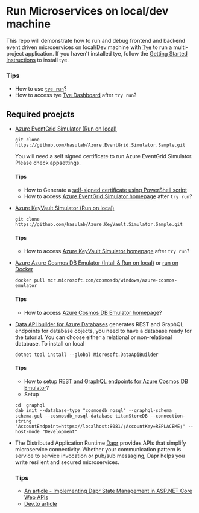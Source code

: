 # Run Microservices on local/dev machine
This repo will demonstrate how to run and debug frontend and backend event driven microservices on local/Dev machine with [Tye](https://github.com/dotnet/tye/blob/main/docs/tutorials/hello-tye/00_run_locally.md) to run a multi-project application. 
If you haven't installed tye, follow the [Getting Started Instructions](https://github.com/dotnet/tye/blob/main/docs/getting_started.md) to install tye.

### Tips
- How to use [`tye run`](https://github.com/dotnet/tye/blob/main/docs/reference/commandline/tye-run.md)?
- How to access tye [Tye Dashboard](http://127.0.0.1:8000/) after `try run`?

## Required proejcts
* [Azure EventGrid Simulator (Run on local)](https://github.com/hasulab/Azure.EventGrid.Simulator.Sample)
	```
	git clone https://github.com/hasulab/Azure.EventGrid.Simulator.Sample.git
	```
	
	You will need a self signed certificate to run Azure EventGrid Simulator. Please check appsettings. 
	
	#### Tips
	- How to Generate a [self-signed certificate using PowerShell script](https://gist.github.com/hasmukhlalpatel/ed46bc73c7da708daafe3e566ee8f8d2)
	- How to access [Azure EventGrid Simulator homepage](https://localhost:5002/) after `try run`?

* [Azure KeyVault Simulator (Run on local)](https://github.com/hasulab/Azure.KeyVault.Simulator.Sample)
	```
	git clone https://github.com/hasulab/Azure.KeyVault.Simulator.Sample.git
	```

	#### Tips
	- How to access [Azure KeyVault Simulator homepage](https://localhost:5006/) after `try run`?

* [Azure Azure Cosmos DB Emulator (Intall & Run on local)](https://learn.microsoft.com/en-us/azure/cosmos-db/local-emulator?tabs=ssl-netstd21)
	or [run on Docker](https://learn.microsoft.com/en-us/azure/cosmos-db/docker-emulator-windows?tabs=cli)
	```
	docker pull mcr.microsoft.com/cosmosdb/windows/azure-cosmos-emulator
	```

	#### Tips
	- How to access [Azure Cosmos DB Emulator homepage]( https://localhost:8081/_explorer/index.html)?

* [Data API builder for Azure Databases](https://github.com/Azure/data-api-builder/blob/main/docs/getting-started/getting-started.md) generates REST and GraphQL endpoints for database objects, you need to have a database ready for the tutorial. You can choose either a relational or non-relational database.
	To install on local 
	```
	dotnet tool install --global Microsoft.DataApiBuilder
	```

	#### Tips
	- How to setup [REST and GraphQL endpoints for Azure Cosmos DB Emulator](https://github.com/Azure/data-api-builder/blob/main/docs/getting-started/getting-started-azure-cosmos-db.md)?
	- Setup 
	```
	cd  graphql
	dab init --database-type "cosmosdb_nosql" --graphql-schema schema.gql --cosmosdb_nosql-database titanStoreDB --connection-string "AccountEndpoint=https://localhost:8081/;AccountKey=REPLACEME;" --host-mode "Development"
	```


* The Distributed Application Runtime [Dapr](https://dapr.io/) provides APIs that simplify microservice connectivity. Whether your communication pattern is service to service invocation or pub/sub messaging, Dapr helps you write resilient and secured microservices.
	### Tips
	- [An article - Implementing Dapr State Management in ASP.NET Core Web APIs](https://levelup.gitconnected.com/implementing-dapr-state-management-in-asp-net-core-web-apis-6878c95bdf10)
	- [Dev.to article](https://dev.to/willvelida/implementing-dapr-state-management-in-aspnet-core-web-apis-42lk)
